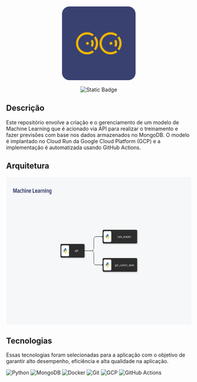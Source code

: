 <p align="center">
  <img src="assets/logo.png" alt="Logo" width="200" height="200">
</p>

<p align="center">
  <a>
    <img alt="Static Badge" src="https://img.shields.io/badge/IT-Indoor%20Tracking-F1B600?&logoColor=white&link=https%3A%2F%2Fgithub.com%2FIndoorTrackingTeam">
  </a>
</p>

## Descrição

Este repositório envolve a criação e o gerenciamento de um modelo de Machine Learning que é acionado via API para realizar o treinamento e fazer previsões com base nos dados armazenados no MongoDB. O modelo é implantado no Cloud Run da Google Cloud Platform (GCP) e a implementação é automatizada usando GitHub Actions.

## Arquitetura
<p align="center">
  <img src="assets/architecture.png" alt="architecture" width="700" height="400">
</p>


## Tecnologias
Essas tecnologias foram selecionadas para a aplicação com o objetivo de garantir alto desempenho,  eficiência e alta qualidade na aplicação.

![Python](https://img.shields.io/badge/Python-323330?style=for-the-badge&logo=python&logoColor=EBFF00)
![MongoDB](https://img.shields.io/badge/MongoDB-323330?style=for-the-badge&logo=mongodb&logoColor=2A8C4C)
![Docker](https://img.shields.io/badge/Docker-323330?style=for-the-badge&logo=docker&logoColor=00E0FF)
![Git](https://img.shields.io/badge/Git-323330?style=for-the-badge&logo=git&logoColor=FFA800)
![GCP](https://img.shields.io/badge/Google%20Cloud-323330?style=for-the-badge&logo=google-cloud&logoColor=FFFFFF)
![GitHub Actions](https://img.shields.io/badge/GitHub%20Actions-323330?style=for-the-badge&logo=github-actions&logoColor=FFFFFF)